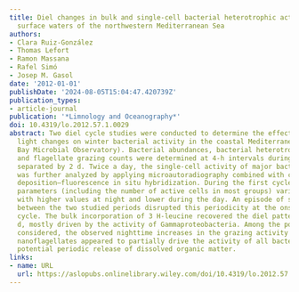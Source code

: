 ```yaml
---
title: Diel changes in bulk and single‐cell bacterial heterotrophic activity in winter
  surface waters of the northwestern Mediterranean Sea
authors:
- Clara Ruiz-González
- Thomas Lefort
- Ramon Massana
- Rafel Simó
- Josep M. Gasol
date: '2012-01-01'
publishDate: '2024-08-05T15:04:47.420739Z'
publication_types:
- article-journal
publication: '*Limnology and Oceanography*'
doi: 10.4319/lo.2012.57.1.0029
abstract: Two diel cycle studies were conducted to determine the effect of day—night
  light changes on winter bacterial activity in the coastal Mediterranean (Blanes
  Bay Microbial Observatory). Bacterial abundances, bacterial heterotrophic activity,
  and flagellate grazing counts were determined at 4‐h intervals during two 3‐d periods
  separated by 2 d. Twice a day, the single‐cell activity of major bacterial groups
  was further analyzed by applying microautoradiography combined with catalyzed reporter
  deposition—fluorescence in situ hybridization. During the first cycle, all the measured
  parameters (including the number of active cells in most groups) varied synchronously,
  with higher values at night and lower during the day. An episode of strong winds
  between the two studied periods disrupted this periodicity at the onset of the second
  cycle. The bulk incorporation of 3 H‐leucine recovered the diel pattern after 2
  d, mostly driven by the activity of Gammaproteobacteria. Among the possibilities
  considered, the observed nighttime increases in the grazing activity of heterotrophic
  nanoflagellates appeared to partially drive the activity of all bacterial taxa through
  potential periodic release of dissolved organic matter.
links:
- name: URL
  url: https://aslopubs.onlinelibrary.wiley.com/doi/10.4319/lo.2012.57.1.0029
---
```


